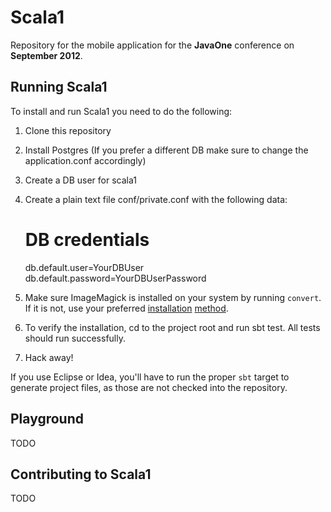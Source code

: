 Scala1
======
Repository for the mobile application for the **JavaOne** conference on **September 2012**.


Running Scala1
--------------
To install and run Scala1 you need to do the following:

1. Clone this repository
2. Install Postgres (If you prefer a different DB make sure to change the application.conf accordingly)
3. Create a DB user for scala1
4. Create a plain text file conf/private.conf with the following data:

    # DB credentials
    db.default.user=YourDBUser
    db.default.password=YourDBUserPassword
	

5. Make sure ImageMagick is installed on your system by running `convert`. If it is not, use your preferred [installation](http://www.imagemagick.org/script/binary-releases.php) [method](https://help.ubuntu.com/community/ImageMagick).  
6. To verify the installation, cd to the project root and run sbt test. All tests should run successfully.
7. Hack away!

If you use Eclipse or Idea, you'll have to run the proper `sbt` target to generate project files, as those are not checked into the repository.

Playground
----------
TODO

Contributing to Scala1
----------------------
TODO

